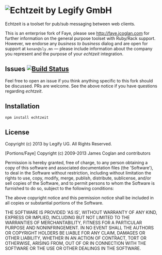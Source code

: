 ![Echtzeit by Legify GmbH](http://data.sly.mn/PK6E/echtzeit.png)
===========

Echtzeit is a toolset for pub/sub messaging between web clients.

This is an enterprise fork of Faye, please see http://faye.jcoglan.com for further information on the general purpose toolset with Ruby/Rack support. However, we endorse any *business to business* dialog and are open for support at `kenan@sly.mn` — please include information about the company you represent and the purpose of your *echtzeit* integration.

Issues [![Build Status](https://travis-ci.org/Legify/echtzeit.png)](https://travis-ci.org/Legify/echtzeit)
------------

Feel free to open an issue if you think anything specific to this fork should be discussed. PRs are welcome. See the above notice if you have questions regarding *echtzeit*.

Installation
------------

  `npm install echtzeit`

License
------------

Copyright (c) 2013 by Legify UG. All Rights Reserved.

[Portions/Faye] Copyright (c) 2009-2013 James Coglan and contributors

Permission is hereby granted, free of charge, to any person obtaining a copy of
this software and associated documentation files (the 'Software'), to deal in
the Software without restriction, including without limitation the rights to use,
copy, modify, merge, publish, distribute, sublicense, and/or sell copies of the
Software, and to permit persons to whom the Software is furnished to do so,
subject to the following conditions:

The above copyright notice and this permission notice shall be included in all
copies or substantial portions of the Software.

THE SOFTWARE IS PROVIDED 'AS IS', WITHOUT WARRANTY OF ANY KIND, EXPRESS OR
IMPLIED, INCLUDING BUT NOT LIMITED TO THE WARRANTIES OF MERCHANTABILITY, FITNESS
FOR A PARTICULAR PURPOSE AND NONINFRINGEMENT. IN NO EVENT SHALL THE AUTHORS OR
COPYRIGHT HOLDERS BE LIABLE FOR ANY CLAIM, DAMAGES OR OTHER LIABILITY, WHETHER
IN AN ACTION OF CONTRACT, TORT OR OTHERWISE, ARISING FROM, OUT OF OR IN
CONNECTION WITH THE SOFTWARE OR THE USE OR OTHER DEALINGS IN THE SOFTWARE.
